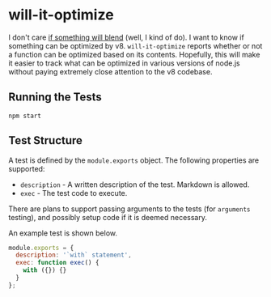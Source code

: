 # will-it-optimize

I don't care [if something will blend](http://www.willitblend.com/) (well, I kind of do). I want to know if something can be optimized by v8. `will-it-optimize` reports whether or not a function can be optimized based on its contents. Hopefully, this will make it easier to track what can be optimized in various versions of node.js without paying extremely close attention to the v8 codebase.

## Running the Tests

`npm start`

## Test Structure

A test is defined by the `module.exports` object. The following properties are supported:

- `description` - A written description of the test. Markdown is allowed.
- `exec` - The test code to execute.

There are plans to support passing arguments to the tests (for `arguments` testing), and possibly setup code if it is deemed necessary.

An example test is shown below.

```javascript
module.exports = {
  description: '`with` statement',
  exec: function exec() {
    with ({}) {}
  }
};
```
